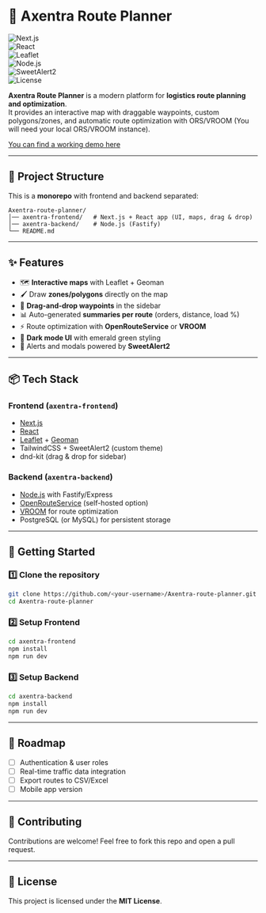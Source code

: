 # 🚚 Axentra Route Planner  

![Next.js](https://img.shields.io/badge/Next.js-000000?logo=nextdotjs&logoColor=white)  
![React](https://img.shields.io/badge/React-20232A?logo=react&logoColor=61DAFB)  
![Leaflet](https://img.shields.io/badge/Leaflet-199900?logo=leaflet&logoColor=white)  
![Node.js](https://img.shields.io/badge/Node.js-43853D?logo=node.js&logoColor=white)  
![SweetAlert2](https://img.shields.io/badge/SweetAlert2-000000?logo=sweetalert2&logoColor=F36)  
![License](https://img.shields.io/badge/license-MIT-green)  

**Axentra Route Planner** is a modern platform for **logistics route planning and optimization**.  
It provides an interactive map with draggable waypoints, custom polygons/zones, and automatic route optimization with ORS/VROOM (You will need your local ORS/VROOM instance).  

[You can find a working demo here](https://axentra.dev/dashboard)

---

## 📂 Project Structure  

This is a **monorepo** with frontend and backend separated:  

```
Axentra-route-planner/
│── axentra-frontend/   # Next.js + React app (UI, maps, drag & drop)
│── axentra-backend/    # Node.js (Fastify)
└── README.md
```

---

## ✨ Features  

- 🗺️ **Interactive maps** with Leaflet + Geoman  
- 🖌️ Draw **zones/polygons** directly on the map  
- 📍 **Drag-and-drop waypoints** in the sidebar  
- 📊 Auto-generated **summaries per route** (orders, distance, load %)  
- ⚡ Route optimization with **OpenRouteService** or **VROOM**  
- 🎨 **Dark mode UI** with emerald green styling  
- 🔔 Alerts and modals powered by **SweetAlert2**  

---

## 📦 Tech Stack  

### Frontend (`axentra-frontend`)  
- [Next.js](https://nextjs.org/)  
- [React](https://react.dev/)  
- [Leaflet](https://leafletjs.com/) + [Geoman](https://github.com/geoman-io/leaflet-geoman)  
- TailwindCSS + SweetAlert2 (custom theme)  
- dnd-kit (drag & drop for sidebar)  

### Backend (`axentra-backend`)  
- [Node.js](https://nodejs.org/) with Fastify/Express  
- [OpenRouteService](https://openrouteservice.org/) (self-hosted option)  
- [VROOM](https://github.com/VROOM-Project/vroom) for route optimization  
- PostgreSQL (or MySQL) for persistent storage  

---

## 🚀 Getting Started  

### 1️⃣ Clone the repository  
```bash
git clone https://github.com/<your-username>/Axentra-route-planner.git
cd Axentra-route-planner
```

### 2️⃣ Setup Frontend  
```bash
cd axentra-frontend
npm install
npm run dev
```

### 3️⃣ Setup Backend  
```bash
cd axentra-backend
npm install
npm run dev
```

---

## 📌 Roadmap  

- [ ] Authentication & user roles  
- [ ] Real-time traffic data integration  
- [ ] Export routes to CSV/Excel  
- [ ] Mobile app version  

---

## 🤝 Contributing  

Contributions are welcome! Feel free to fork this repo and open a pull request.  

---

## 📜 License  

This project is licensed under the **MIT License**.  
